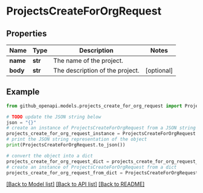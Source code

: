# ProjectsCreateForOrgRequest


## Properties

Name | Type | Description | Notes
------------ | ------------- | ------------- | -------------
**name** | **str** | The name of the project. | 
**body** | **str** | The description of the project. | [optional] 

## Example

```python
from github_openapi.models.projects_create_for_org_request import ProjectsCreateForOrgRequest

# TODO update the JSON string below
json = "{}"
# create an instance of ProjectsCreateForOrgRequest from a JSON string
projects_create_for_org_request_instance = ProjectsCreateForOrgRequest.from_json(json)
# print the JSON string representation of the object
print(ProjectsCreateForOrgRequest.to_json())

# convert the object into a dict
projects_create_for_org_request_dict = projects_create_for_org_request_instance.to_dict()
# create an instance of ProjectsCreateForOrgRequest from a dict
projects_create_for_org_request_from_dict = ProjectsCreateForOrgRequest.from_dict(projects_create_for_org_request_dict)
```
[[Back to Model list]](../README.md#documentation-for-models) [[Back to API list]](../README.md#documentation-for-api-endpoints) [[Back to README]](../README.md)


